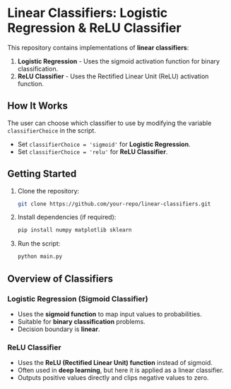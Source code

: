 # Linear Classifiers: Logistic Regression & ReLU Classifier

This repository contains implementations of **linear classifiers**:
1. **Logistic Regression** - Uses the sigmoid activation function for binary classification.
2. **ReLU Classifier** - Uses the Rectified Linear Unit (ReLU) activation function.

## How It Works
The user can choose which classifier to use by modifying the variable `classifierChoice` in the script.
- Set `classifierChoice = 'sigmoid'` for **Logistic Regression**.
- Set `classifierChoice = 'relu'` for **ReLU Classifier**.

## Getting Started
1. Clone the repository:
   ```bash
   git clone https://github.com/your-repo/linear-classifiers.git
   ```
2. Install dependencies (if required):
   ```bash
   pip install numpy matplotlib sklearn
   ```
3. Run the script:
   ```bash
   python main.py
   ```

## Overview of Classifiers
### Logistic Regression (Sigmoid Classifier)
- Uses the **sigmoid function** to map input values to probabilities.
- Suitable for **binary classification** problems.
- Decision boundary is **linear**.

### ReLU Classifier
- Uses the **ReLU (Rectified Linear Unit) function** instead of sigmoid.
- Often used in **deep learning**, but here it is applied as a linear classifier.
- Outputs positive values directly and clips negative values to zero.
